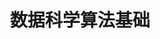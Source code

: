 ---
title: 数据科学算法基础
preamble: |
    \newenvironment{problem}[2]{%
        \begin{samepage}
        \vspace{1em}
        \par\noindent\textbf{P#1 题\hspace{0em}#2\hspace{.1em}}}{\par\end{samepage}}
    \newenvironment{solution}[1]{%
        \par\noindent\makebox[1.6em][l]{\textit{#1}}}{\par}
...